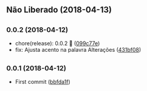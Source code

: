 <a name="Não Liberado"></a>
## Não Liberado (2018-04-13)




<a name="0.0.2"></a>
## <small>0.0.2 (2018-04-12)</small>

* chore(release): 0.0.2 :tada: ([099c77e](https://github.com/conventional-changelog/conventional-changelog/commit/099c77e))
* fix: Ajusta acento na palavra Alterações ([431bf08](https://github.com/conventional-changelog/conventional-changelog/commit/431bf08))



<a name="0.0.1"></a>
## <small>0.0.1 (2018-04-12)</small>

* First commit ([bbfda1f](https://github.com/conventional-changelog/conventional-changelog/commit/bbfda1f))



